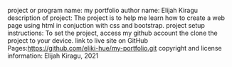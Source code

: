 project or program name: my portfolio
author name: Elijah Kiragu
description of project: The project is to help me learn how to create a web page using html in conjuction with css and bootstrap.
project setup instructions: To set the project, access my github account the clone the project to your device. 
link to live site on GitHub Pages:https://github.com/eliki-hue/my-portfolio.git
copyright and license information: Elijah Kiragu, 2021
